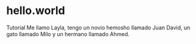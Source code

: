 # hello.world
Tutorial 
Me llamo Layla, tengo un novio hemosho llamado Juan David, un gato llamado Milo y un hermano llamado Ahmed.
